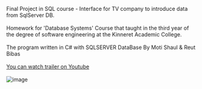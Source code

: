 Final Project in SQL course - Interface for TV company to introduce data from SqlServer DB.
<br><br>
Homework for 'Database Systems' Course that taught in the third year of the degree of software engineering at the Kinneret Academic College.
<br><br>
The program written in C# with SQLSERVER DataBase By Moti Shaul & Reut Bibas
<br><br>
<a href="https://youtu.be/ZYaeq7mT_r0"> You can watch trailer on Youtube </a>
<br><br>
![image](https://github.com/liomoti/NesTV_SQL_Project/assets/33198432/90e2ffad-c39d-4a92-beb3-bff096be18c9)
